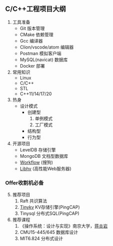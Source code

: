 ## C/C++工程项目大纲
1. 工具准备
   - Git 版本管理
   - CMake 依赖管理
   - Gcc 编译器
   - Clion/vscode/atom 编辑器
   - Postman 模拟客户端
   - MySQL(navicat) 数据库
   - Docker 部署
2. 常用知识
    - Linux
    - C/C++
    - STL
    - C++11/14/17/20
3. 热身
   - 设计模式
     - 创建型
       1. 单例模式
       2. 工厂模式
     - 结构型
     - 行为型
4. 开源项目
   - LevelDB 存储引擎
   - MongoDB 文档型数据库
   - [Workflow](https://github.com/sogou/workflow) (搜狗)
   - [Libhv](https://github.com/ithewei/libhv) (高性能Web服务器)
### Offer收割机必备
5. 推荐项目
   1. Raft 共识算法
   2. [Tinykv](https://github.com/talent-plan/tinykv) KV存储引擎(PingCAP)
   3. Tinysql 分布式SQL(PingCAP)
6. 推荐课程
   1. 《操作系统：设计与实现》南京大学，[蒋炎岩](https://www.bilibili.com/video/BV1Cm4y1d7Ur?spm_id_from=333.999.0.0&vd_source=e9f1ced96b267a4bc02ec41ca31d850a)
   2. CMU15-445/645 数据库设计
   3. MIT6.824  分布式设计
